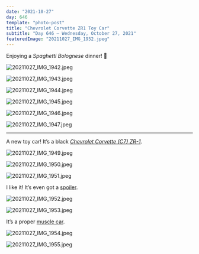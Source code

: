 ```yaml
---
date: "2021-10-27"
day: 646
template: "photo-post"
title: "Chevrolet Corvette ZR1 Toy Car"
subtitle: "Day 646 – Wednesday, October 27, 2021"
featuredImage: "20211027_IMG_1952.jpeg"
---
```


Enjoying a *Spaghetti Bolognese* dinner! 🍝

![20211027_IMG_1942.jpeg](20211027_IMG_1942.jpeg)

![20211027_IMG_1943.jpeg](20211027_IMG_1943.jpeg)

![20211027_IMG_1944.jpeg](20211027_IMG_1944.jpeg)

![20211027_IMG_1945.jpeg](20211027_IMG_1945.jpeg)

![20211027_IMG_1946.jpeg](20211027_IMG_1946.jpeg)

![20211027_IMG_1947.jpeg](20211027_IMG_1947.jpeg)

<hr />

A new toy car! It’s a black *<a href="https://en.wikipedia.org/wiki/Chevrolet_Corvette_(C7)#ZR1">Chevrolet Corvette (C7) ZR-1</a>*.

![20211027_IMG_1949.jpeg](20211027_IMG_1949.jpeg)

![20211027_IMG_1950.jpeg](20211027_IMG_1950.jpeg)

![20211027_IMG_1951.jpeg](20211027_IMG_1951.jpeg)

I like it! It’s even got a <a href="https://en.wikipedia.org/wiki/Spoiler_(car)">spoiler</a>.

![20211027_IMG_1952.jpeg](20211027_IMG_1952.jpeg)

![20211027_IMG_1953.jpeg](20211027_IMG_1953.jpeg)

It’s a proper <a href="https://en.wikipedia.org/wiki/Muscle_car">muscle car</a>.

![20211027_IMG_1954.jpeg](20211027_IMG_1954.jpeg)

![20211027_IMG_1955.jpeg](20211027_IMG_1955.jpeg)
